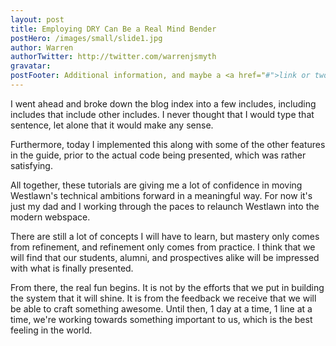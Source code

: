 ```yaml
---
layout: post
title: Employing DRY Can Be a Real Mind Bender
postHero: /images/small/slide1.jpg
author: Warren
authorTwitter: http://twitter.com/warrenjsmyth
gravatar:
postFooter: Additional information, and maybe a <a href="#">link or two</a>
---
```


I went ahead and broke down the blog index into a few includes, including includes that include other includes. I never thought that I would type that sentence, let alone that it would make any sense. 

Furthermore, today I implemented this along with some of the other features in the guide, prior to the actual code being presented, which was rather satisfying. 

All together, these tutorials are giving me a lot of confidence in moving Westlawn's technical ambitions forward in a meaningful way. For now it's just my dad and I working through the paces to relaunch Westlawn into the modern webspace. 

There are still a lot of concepts I will have to learn, but mastery only comes from refinement, and refinement only comes from practice. I think that we will find that our students, alumni, and prospectives alike will be impressed with what is finally presented. 

From there, the real fun begins. It is not by the efforts that we put in building the system that it will shine. It is from the feedback we receive that we will be able to craft something awesome. Until then, 1 day at a time, 1 line at a time, we're working towards something important to us, which is the best feeling in the world. 